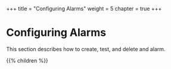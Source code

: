 +++
title = "Configuring Alarms"
weight = 5
chapter = true
+++


# Configuring Alarms
This section describes how to create, test, and delete and alarm.

{{% children %}}
